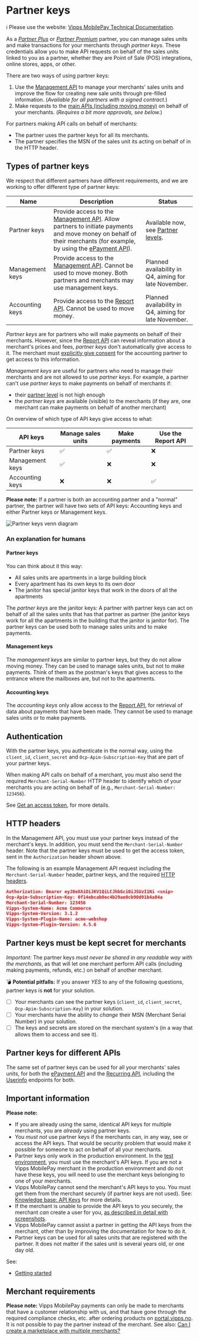 <!-- START_METADATA
---
title: Partner keys
sidebar_label: Partner keys
description: Vipps MobilePay partner keys
sidebar_position: 20
pagination_next: null
pagination_prev: null
---
END_METADATA -->

# Partner keys

<!-- START_COMMENT -->
ℹ️ Please use the website:
[Vipps MobilePay Technical Documentation](https://developer.vippsmobilepay.com/docs/partner/).
<!-- END_COMMENT -->

As a [*Partner Plus*][level-url] or [*Partner Premium*][level-url] partner, you can manage sales units and make transactions for your merchants through *partner keys*.
These credentials allow you to make API requests on behalf of the sales units linked to you as a partner,
whether they are Point of Sale (POS) integrations, online stores, apps, or other.

There are two ways of using partner keys:

1. Use the
   [Management API](https://developer.vippsmobilepay.com/docs/APIs/management-api/)
   to manage your merchants' sales units and improve the flow for creating new sale units through pre-filled information. (*Available for all partners with a signed contract.*)
2. Make requests to the [main APIs (including moving money)](https://developer.vippsmobilepay.com/docs/APIs/#main-apis) on behalf of your merchants. (*Requires a bit more approvals, see below.*)

For partners making API calls on behalf of merchants:

* The partner uses the partner keys for all its merchants.
* The partner specifies the MSN of the sales unit its acting on behalf of in the HTTP header.

## Types of partner keys

We respect that different partners have different requirements, and we are
working to offer different type of partner keys:

| Name          | Description | Status |
| ------------- | ----------- | ------ |
| Partner keys | Provide access to the [Management API](https://developer.vippsmobilepay.com/docs/APIs/management-api/). Allow partners to initiate payments and move money on behalf of their merchants (for example, by using the [ePayment API](https://developer.vippsmobilepay.com/docs/APIs/epayment-api)). | Available now, see [Partner levels][level-url]. |
| Management keys | Provide access to the [Management API](https://developer.vippsmobilepay.com/docs/APIs/management-api/). Cannot be used to move money. Both partners and merchants may use management keys. | Planned availability in Q4, aiming for late November. |
| Accounting keys | Provide access to the [Report API](https://developer.vippsmobilepay.com/docs/APIs/report-api). Cannot be used to move money. | Planned availability in Q4, aiming for late November. |

*Partner keys* are for partners who will make payments on behalf of their merchants.
However, since the [Report API](https://developer.vippsmobilepay.com/docs/APIs/report-api) can
reveal information about a merchant's prices and fees,
*partner keys* don't automatically give access to it. The merchant must
[explicitly give consent](https://developer.vippsmobilepay.com/docs/APIs/report-api/api-guide/overview/#give-access-to-an-accounting-partner)
 for the accounting partner to get access to this information.

*Management keys* are useful for partners who need to manage their merchants
and are not allowed to use *partner keys*. For example, a partner can't use *partner keys*
to make payments on behalf of merchants if:

* their [partner level](partner-level-up.md) is not high enough
* the *partner keys* are available (visible) to the merchants (if they are, one merchant can make payments on behalf of another merchant)

On overview of which type of API keys give access to what:

| API keys        | Manage sales units | Make payments | Use the Report API |
| --------------- | ------------------ | ------------- | ------------------ |
| Partner keys    | ✅                 | ✅             | ❌                 |
| Management keys | ✅                 | ❌             | ❌                 |
| Accounting keys | ❌                 | ❌             | ✅                 |

**Please note:** If a partner is both an accounting partner and a "normal" partner,
the partner will have two sets of API keys: Accounting keys and either Partner keys
or Management keys.

![Partner keys venn diagram](./images/partner-keys-venn-diagram.svg)

### An explanation for humans

#### Partner keys

You can think about it this way:

* All sales units are apartments in a large building block
* Every apartment has its own keys to its own door
* The janitor has special janitor keys that work in the doors of all the apartments

The *partner keys* are the janitor keys: A partner with partner keys can
act on behalf of all the sales units that has that partner as partner
(the janitor keys work for all the apartments in the building that the janitor is janitor for).
The partner keys can be used both to manage sales units and to make payments.

#### Management keys

The *management keys* are similar to partner keys, but they do not allow moving money.
They can be used to manage sales units, but not to make payments.
Think of them as the postman's keys that gives access to the entrance where the mailboxes are,
but not to the apartments.

#### Accounting keys

The *accounting keys* only allow access to the
[Report API](https://developer.vippsmobilepay.com/docs/APIs/report-api),
for retrieval of data about payments that have been made.
They cannot be used to manage sales units or to make payments.

## Authentication

With the partner keys, you authenticate in the normal way,
using the `client_id`, `client_secret` and `Ocp-Apim-Subscription-Key` that are
part of your partner keys.

When making API calls on behalf of a merchant,
you must also send the required `Merchant-Serial-Number` HTTP header to identify
which of your merchants you are acting on behalf of (e.g.,
`Merchant-Serial-Number: 123456`).

See
[Get an access token](https://developer.vippsmobilepay.com/docs/APIs/access-token-api#get-an-access-token),
for more details.

## HTTP headers

In the Management API, you must use your partner keys instead of the merchant's keys.
In addition, you must send the `Merchant-Serial-Number` header.
Note that the partner keys must be used to get the access token, sent in the
`Authorization` header shown above.

The following is an example Management API request including the `Merchant-Serial-Number` header, partner keys, and the required
[HTTP headers](https://developer.vippsmobilepay.com/docs/knowledge-base/http-headers).

```json
Authorization: Bearer eyJ0eXAiOiJKV1QiLCJhbGciOiJSUzI1Ni <snip>
Ocp-Apim-Subscription-Key: 0f14ebcab0ec4b29ae0cb90d91b4a84a
Merchant-Serial-Number: 123456
Vipps-System-Name: Acme Commerce
Vipps-System-Version: 3.1.2
Vipps-System-Plugin-Name: acme-webshop
Vipps-System-Plugin-Version: 4.5.6
```

## Partner keys must be kept secret for merchants

*Important:* The partner keys *must never be shared in any readable way with
the merchants*, as that will let one merchant perform API calls (including
making payments, refunds, etc.) on behalf of another merchant.

:bomb: **Potential pitfalls:**
If you answer *YES* to any of the following questions, partner keys is **not** for your solution.

* [ ] Your merchants can see the partner keys (`client_id`, `client_secret`, `Ocp-Apim-Subscription-Key`) in your solution.
* [ ] Your merchants have the ability to *change* their MSN (Merchant Serial Number) in your solution.
* [ ] The keys and secrets are stored on the merchant system's (in a way that allows them to access and see it).

## Partner keys for different APIs

The same set of partner keys can be used for all your merchants' sales units, for both the
[ePayment API](https://developer.vippsmobilepay.com/docs/APIs/epayment-api/)
and the
[Recurring API](https://developer.vippsmobilepay.com/docs/APIs/recurring-api),
including the
[Userinfo](https://developer.vippsmobilepay.com/docs/APIs/userinfo-api)
endpoints for both.

## Important information

**Please note:**

* If you are already using the same, identical API keys for multiple
  merchants, you are *already* using partner keys.
* You *must not*
  use partner keys if the merchants can, in any way, see or access the API keys.
  That would be security problem that would make it possible for someone to act
  on behalf of all your merchants.
* Partner keys only work in the production environment. In the
  [test environment](https://developer.vippsmobilepay.com/docs/test-environment),
  you must use the merchant's API keys.
  If you are not a Vipps MobilePay merchant in the production environment and do not have
  these keys, you will need to use the merchant keys belonging to one of your
  merchants.
* Vipps MobilePay cannot send the merchant's API keys to you. You must get them from the
  merchant securely (if partner keys are not used).
  See:
  [Knowledge base: API Keys](https://developer.vippsmobilepay.com/docs/knowledge-base/api-keys#getting-the-api-keys)
  for more details.
* If the merchant is unable to provide the API keys to you securely, the merchant *can* create a user for you,
  [as described in detail with screenshots](add-portal-user.md).
* Vipps MobilePay cannot assist a partner in getting the API keys from the merchant,
  other than by improving the documentation for how to do it.
* Partner keys can be used for all sales units that are registered with the partner.
  It does not matter if the sales unit is several years old, or one day old.

See:

* [Getting started](https://developer.vippsmobilepay.com/docs/getting-started)

## Merchant requirements

**Please note:** Vipps MobilePay payments can only be made to merchants that have a
customer relationship with us, and that have gone through the required
compliance checks, etc. after ordering products on
[portal.vipps.no](https://portal.vipps.no).
It is not possible to pay the partner instead of the merchant. See also:
[Can I create a marketplace with multiple merchants?](https://developer.vippsmobilepay.com/docs/knowledge-base/payments/#can-i-create-a-marketplace-with-multiple-merchants)


[level-url]: https://developer.vippsmobilepay.com/docs/partner/partner-level-up/
